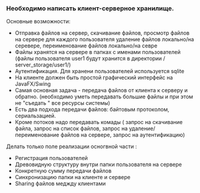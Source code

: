 <h3/> Необходимо написать клиент-серверное хранилище. </h3>

Основные возможности:
- Отправка  файлов на сервер, скачивание файлов, просмотр файлов на сервере для каждого пользователя
удаление файлов локально/на серевере, переименование файлов локально/на севре
- Файлы хранятся на сервере в папках с именами пользователей
  (файлы пользователя user1  будут хранится в директории / server_storage/user1/)
- Аутентификация. Для хранени пользователей используется sqlite
- На клиенте должен быть простой графический интерфейс на JavaFX/Swing
- Самая основная задача - передача файлов от клиента к серверу и обратно.
  (необходимо уметь передавать большие файлы и при этом не "съедать " все ресурсы системы)
- Есть два подхода передачи файлов: байтовым протоколом, сериальзацией.
- Кроме потоков надо передавать комады ( запрос на скачивание файла, запрос на список файлов,
запрос на удаление/ переименование файлов на сервере, запрос на аутентификацию)

Делать только поле реализации осногвной части :
- Регистрация пользователей
- Древовидную структуру внутри папки пользователя на сервере
- Конкретную сумму передачи файлов
- Синхронизацию папки на клиенте и сервере
- Sharing файлов меджду клиентами